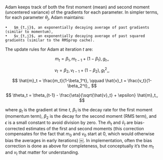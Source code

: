 Adam keeps track of both the first moment (mean) and second moment (uncentered variance) of the gradients for each parameter. In simpler terms, for each parameter $\theta_j$, Adam maintains:

	•	$m_{t,j}$, an exponentially decaying average of past gradients (similar to momentum),
	•	$v_{t,j}$, an exponentially decaying average of past squared gradients (similar to the RMSprop cache).

The update rules for Adam at iteration $t$ are:

$$
m_t = \beta_1, m_{t-1} + (1-\beta_1), g_t,,
$$

$$
v_t = \beta_2, v_{t-1} + (1-\beta_2), g_t^2,,
$$

$$
\hat{m}_t = \frac{m_t}{1-\beta_1^t}, \qquad
\hat{v}_t = \frac{v_t}{1-\beta_2^t},,
$$

$$
\theta_t = \theta_{t-1} - \frac{\eta}{\sqrt{\hat{v}_t} + \epsilon} \hat{m}_t,,
$$

where $g_t$ is the gradient at time $t$, $\beta_1$ is the decay rate for the first moment (momentum term), $\beta_2$ is the decay for the second moment (RMS term), and $\epsilon$ is a small constant to avoid division by zero. The $\hat{m}_t$ and $\hat{v}_t$ are bias-corrected estimates of the first and second moments (this correction compensates for the fact that $m_0$ and $v_0$ start at 0, which would otherwise bias the averages in early iterations) ￼. In implementation, often the bias correction is done as above for completeness, but conceptually it’s the $m_t$ and $v_t$ that matter for understanding.
